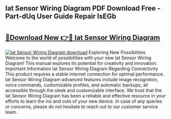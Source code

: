 ## Iat Sensor Wiring Diagram PDF Download Free - Part-dUq User Guide Repair IsEGb

# <h2><a href="http://dfl9ix.blite.top/?on=Iat+Sensor+Wiring+Diagram">🔗Download New 👉🔴 Iat Sensor Wiring Diagram</a></h2>

[![Iat Sensor Wiring Diagram download](https://i.imgur.com/lujVjoI.png)](http://dfl9ix.blite.top/?on=Iat+Sensor+Wiring+Diagram)
Exploring New Possibilities Welcome to the world of possibilities with your new Iat Sensor Wiring Diagram! This manual explores its potential for creativity and innovation. Important Information Iat Sensor Wiring Diagram Regarding Connectivity This product requires a stable internet connection for optimal performance. Iat Sensor Wiring Diagram advanced features include image recognition, voice commands, customizable profiles, and automatic backups, all accessible through the sleek and customizable interface. We trust that the Iat Sensor Wiring Diagram has been a reliable and effective resource in your efforts to learn the ins and outs of your new device. In case of any queries or concerns, please do not hesitate to reach out to our customer service team.
